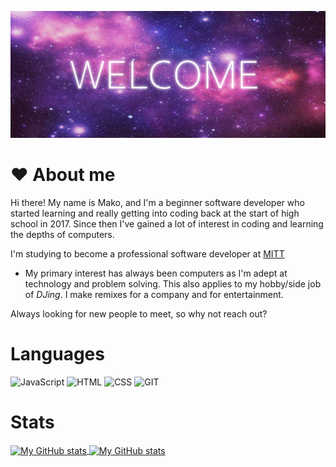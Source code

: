 ![Welcome Purple Galaxy](assets/galaxyWelcome.png "Welcome Purple Galaxy")

# ❤️ About me
Hi there! My name is Mako, and I'm a beginner software developer who started learning and really getting into
coding back at the start of high school in 2017. Since then I've gained a lot of interest in coding and learning
the depths of computers.

I'm studying to become a professional software developer at [MITT](https://mitt.ca/)

- My primary interest has always been computers as I'm adept at technology and problem solving. This also applies to my
hobby/side job of *DJing*. I make remixes for a company and for entertainment.

Always looking for new people to meet, so why not reach out?

# Languages

![JavaScript](https://img.shields.io/badge/JavaScript-F7DF1E?style=for-the-badge&logo=javascript&logoColor=black)
![HTML](https://img.shields.io/badge/HTML-239120?style=for-the-badge&logo=html5&logoColor=white)
![CSS](https://img.shields.io/badge/CSS-239120?&style=for-the-badge&logo=css3&logoColor=white)
![GIT](https://img.shields.io/badge/GIT-E44C30?style=for-the-badge&logo=git&logoColor=white)

# Stats

<a href="https://github.com/makoeuro">
  <img height="205px" align="center" src="https://github-readme-stats.vercel.app/api?username=makoeuro&show_icons=true&theme=omni" alt="My GitHub stats" />
</a>
<a href="https://github.com/makoeuro">
  <img align="center" src="https://github-readme-stats.vercel.app/api/top-langs/?username=makoeuro&theme=omni" alt="My 
  GitHub stats"/>
</a>
